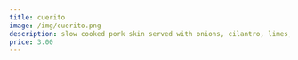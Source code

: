 ```yaml
---
title: cuerito
image: /img/cuerito.png
description: slow cooked pork skin served with onions, cilantro, limes, red radishes & house spicy sauce
price: 3.00
---
```

